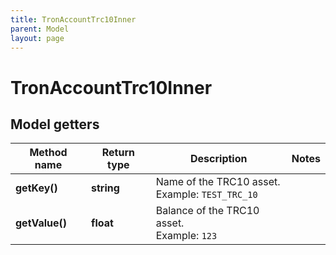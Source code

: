 ```yaml
---
title: TronAccountTrc10Inner
parent: Model
layout: page
---
```


# TronAccountTrc10Inner

## Model getters

Method name | Return type | Description | Notes
------------ | ------------- | ------------- | -------------
**getKey()** | **string** | Name of the TRC10 asset. <br>Example: `TEST_TRC_10` |
**getValue()** | **float** | Balance of the TRC10 asset. <br>Example: `123` |

